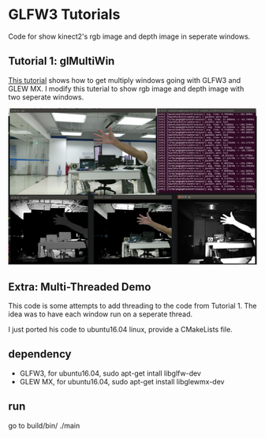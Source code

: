 # GLFW3 Tutorials
Code for show kinect2's rgb image and depth image in seperate windows.

## Tutorial 1: glMultiWin

[This tutorial](http://blog.gvnott.com/2013/05/18/tutorial-multiple-windows-with-glfw3-and-glew-mx/) shows how to get multiply windows going with GLFW3 and GLEW MX.
I modify this tuterial to show rgb image and depth image with two seperate windows.

![](https://github.com/suijingfeng/libfreenect2/blob/master/glMultiWin/doc/fourwin.png)


## Extra: Multi-Threaded Demo

This code is some attempts to add threading to the code from Tutorial 1. The idea was to have each window run on a seperate thread.

I just ported his code to ubuntu16.04 linux, provide a CMakeLists file. 

## dependency
* GLFW3, for ubuntu16.04, sudo apt-get intall libglfw-dev
* GLEW MX, for ubuntu16.04, sudo apt-get install libglewmx-dev

## run
go to build/bin/
./main

